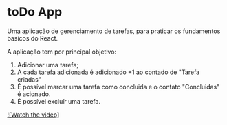 # toDo App

Uma aplicação de gerenciamento de tarefas, para praticar os fundamentos basicos do React.

A aplicação tem por principal objetivo:

1. Adicionar uma tarefa;
2. A cada tarefa adicionada é adicionado +1 ao contado de "Tarefa criadas"
3. É possível marcar uma tarefa como concluida e o contato "Concluidas" é acionado.
4. É possível excluír uma tarefa.

[![Watch the video]](public/screen-capture.gif)

